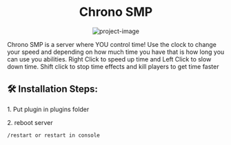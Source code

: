<h1 align="center" id="title">Chrono SMP</h1>

<p align="center"><img src="https://cdn.discordapp.com/attachments/932040854917513246/945763847829094440/ea_1.png" alt="project-image"></p>

<p id="description">Chrono SMP is a server where YOU control time! Use the clock to change your speed and depending on how much time you have that is how long you can use you abilities. Right Click to speed up time and Left Click to slow down time. Shift click to stop time effects and kill players to get time faster</p>

<h2>🛠️ Installation Steps:</h2>

<p>1. Put plugin in plugins folder</p>

<p>2. reboot server</p>

```
/restart or restart in console
```
